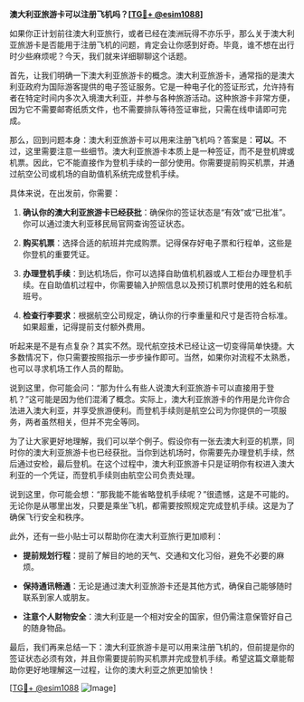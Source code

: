**澳大利亚旅游卡可以注册飞机吗？[[TG💪+ @esim1088](https://t.me/s/esim1088)]**

如果你正计划前往澳大利亚旅行，或者已经在澳洲玩得不亦乐乎，那么关于澳大利亚旅游卡是否能用于注册飞机的问题，肯定会让你感到好奇。毕竟，谁不想在出行时少些麻烦呢？今天，我们就来详细聊聊这个话题。

首先，让我们明确一下澳大利亚旅游卡的概念。澳大利亚旅游卡，通常指的是澳大利亚政府为国际游客提供的电子签证服务。它是一种电子化的签证形式，允许持有者在特定时间内多次入境澳大利亚，并参与各种旅游活动。这种旅游卡非常方便，因为它不需要邮寄纸质文件，也不需要排队等待签证审批，只需在线申请即可完成。

那么，回到问题本身：澳大利亚旅游卡可以用来注册飞机吗？答案是：**可以**。不过，这里需要注意一些细节。澳大利亚旅游卡本质上是一种签证，而不是登机牌或机票。因此，它不能直接作为登机手续的一部分使用。你需要提前购买机票，并通过航空公司或机场的自助值机系统完成登机手续。

具体来说，在出发前，你需要：

1. **确认你的澳大利亚旅游卡已经获批**：确保你的签证状态是“有效”或“已批准”。你可以通过澳大利亚移民局官网查询签证状态。
   
2. **购买机票**：选择合适的航班并完成购票。记得保存好电子票和行程单，这些是你登机的重要凭证。

3. **办理登机手续**：到达机场后，你可以选择自助值机机器或人工柜台办理登机手续。在自助值机过程中，你需要输入护照信息以及预订机票时使用的姓名和航班号。

4. **检查行李要求**：根据航空公司规定，确认你的行李重量和尺寸是否符合标准。如果超重，记得提前支付额外费用。

听起来是不是有点复杂？其实不然。现代航空技术已经让这一切变得简单快捷。大多数情况下，你只需要按照指示一步步操作即可。当然，如果你对流程不太熟悉，也可以寻求机场工作人员的帮助。

说到这里，你可能会问：“那为什么有些人说澳大利亚旅游卡可以直接用于登机？”这可能是因为他们混淆了概念。实际上，澳大利亚旅游卡的作用是允许你合法进入澳大利亚，并享受旅游便利。而登机手续则是航空公司为你提供的一项服务，两者虽然相关，但并不完全等同。

为了让大家更好地理解，我们可以举个例子。假设你有一张去澳大利亚的机票，同时你的澳大利亚旅游卡也已经获批。当你到达机场时，你需要先办理登机手续，然后通过安检，最后登机。在这个过程中，澳大利亚旅游卡只是证明你有权进入澳大利亚的一个凭证，而登机手续则由航空公司负责处理。

说到这里，你可能会想：“那我能不能省略登机手续呢？”很遗憾，这是不可能的。无论你是从哪里出发，只要是乘坐飞机，都需要按照规定完成登机手续。这是为了确保飞行安全和秩序。

此外，还有一些小贴士可以帮助你在澳大利亚旅行更加顺利：

- **提前规划行程**：提前了解目的地的天气、交通和文化习俗，避免不必要的麻烦。
  
- **保持通讯畅通**：无论是通过澳大利亚旅游卡还是其他方式，确保自己能够随时联系到家人或朋友。

- **注意个人财物安全**：澳大利亚是一个相对安全的国家，但仍需注意保管好自己的随身物品。

最后，我们再来总结一下：澳大利亚旅游卡是可以用来注册飞机的，但前提是你的签证状态必须有效，并且你需要提前购买机票并完成登机手续。希望这篇文章能帮助你更好地理解这一过程，让你的澳大利亚之旅更加愉快！

[[TG💪+ @esim1088](https://t.me/s/esim1088) ![Image](https://i.postimg.cc/4NQfJmqS/Snipaste-2025-05-13-00-14-12.png)]